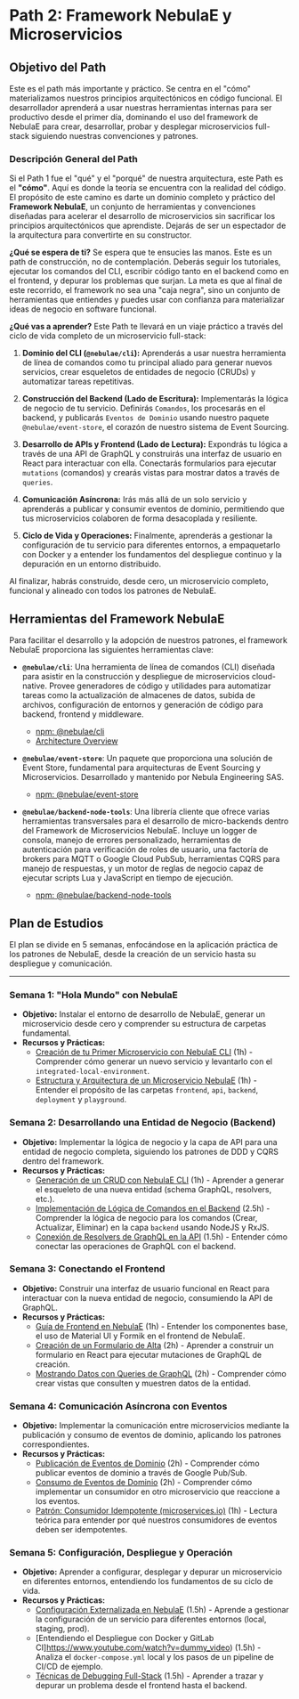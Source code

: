 # Path 2: Framework NebulaE y Microservicios

## Objetivo del Path

Este es el path más importante y práctico. Se centra en el "cómo" materializamos nuestros principios arquitectónicos en código funcional. El desarrollador aprenderá a usar nuestras herramientas internas para ser productivo desde el primer día, dominando el uso del framework de NebulaE para crear, desarrollar, probar y desplegar microservicios full-stack siguiendo nuestras convenciones y patrones.

### Descripción General del Path

Si el Path 1 fue el "qué" y el "porqué" de nuestra arquitectura, este Path es el **"cómo"**. Aquí es donde la teoría se encuentra con la realidad del código. El propósito de este camino es darte un dominio completo y práctico del **Framework NebulaE**, un conjunto de herramientas y convenciones diseñadas para acelerar el desarrollo de microservicios sin sacrificar los principios arquitectónicos que aprendiste. Dejarás de ser un espectador de la arquitectura para convertirte en su constructor.

**¿Qué se espera de ti?**
Se espera que te ensucies las manos. Este es un path de construcción, no de contemplación. Deberás seguir los tutoriales, ejecutar los comandos del CLI, escribir código tanto en el backend como en el frontend, y depurar los problemas que surjan. La meta es que al final de este recorrido, el framework no sea una "caja negra", sino un conjunto de herramientas que entiendes y puedes usar con confianza para materializar ideas de negocio en software funcional.

**¿Qué vas a aprender?**
Este Path te llevará en un viaje práctico a través del ciclo de vida completo de un microservicio full-stack:

1.  **Dominio del CLI (`@nebulae/cli`):** Aprenderás a usar nuestra herramienta de línea de comandos como tu principal aliado para generar nuevos servicios, crear esqueletos de entidades de negocio (CRUDs) y automatizar tareas repetitivas.

2.  **Construcción del Backend (Lado de Escritura):** Implementarás la lógica de negocio de tu servicio. Definirás `Comandos`, los procesarás en el backend, y publicarás `Eventos de Dominio` usando nuestro paquete `@nebulae/event-store`, el corazón de nuestro sistema de Event Sourcing.

3.  **Desarrollo de APIs y Frontend (Lado de Lectura):** Expondrás tu lógica a través de una API de GraphQL y construirás una interfaz de usuario en React para interactuar con ella. Conectarás formularios para ejecutar `mutations` (comandos) y crearás vistas para mostrar datos a través de `queries`.

4.  **Comunicación Asíncrona:** Irás más allá de un solo servicio y aprenderás a publicar y consumir eventos de dominio, permitiendo que tus microservicios colaboren de forma desacoplada y resiliente.

5.  **Ciclo de Vida y Operaciones:** Finalmente, aprenderás a gestionar la configuración de tu servicio para diferentes entornos, a empaquetarlo con Docker y a entender los fundamentos del despliegue continuo y la depuración en un entorno distribuido.

Al finalizar, habrás construido, desde cero, un microservicio completo, funcional y alineado con todos los patrones de NebulaE.

## Herramientas del Framework NebulaE

Para facilitar el desarrollo y la adopción de nuestros patrones, el framework NebulaE proporciona las siguientes herramientas clave:

*   **`@nebulae/cli`**: Una herramienta de línea de comandos (CLI) diseñada para asistir en la construcción y despliegue de microservicios cloud-native. Provee generadores de código y utilidades para automatizar tareas como la actualización de almacenes de datos, subida de archivos, configuración de entornos y generación de código para backend, frontend y middleware.
    *   [npm: @nebulae/cli](https://www.npmjs.com/package/@nebulae/cli)
    *   [Architecture Overview](https://www.npmjs.com/package/@nebulae/cli#architecture-overview)

*   **`@nebulae/event-store`**: Un paquete que proporciona una solución de Event Store, fundamental para arquitecturas de Event Sourcing y Microservicios. Desarrollado y mantenido por Nebula Engineering SAS.
    *   [npm: @nebulae/event-store](https://www.npmjs.com/package/@nebulae/event-store)

*   **`@nebulae/backend-node-tools`**: Una librería cliente que ofrece varias herramientas transversales para el desarrollo de micro-backends dentro del Framework de Microservicios NebulaE. Incluye un logger de consola, manejo de errores personalizado, herramientas de autenticación para verificación de roles de usuario, una factoría de brokers para MQTT o Google Cloud PubSub, herramientas CQRS para manejo de respuestas, y un motor de reglas de negocio capaz de ejecutar scripts Lua y JavaScript en tiempo de ejecución.
    *   [npm: @nebulae/backend-node-tools](https://www.npmjs.com/package/@nebulae/backend-node-tools)

## Plan de Estudios

El plan se divide en 5 semanas, enfocándose en la aplicación práctica de los patrones de NebulaE, desde la creación de un servicio hasta su despliegue y comunicación.

---

### Semana 1: "Hola Mundo" con NebulaE

*   **Objetivo:** Instalar el entorno de desarrollo de NebulaE, generar un microservicio desde cero y comprender su estructura de carpetas fundamental.
*   **Recursos y Prácticas:**
    *   [Creación de tu Primer Microservicio con NebulaE CLI](https://www.youtube.com/watch?v=dummy_video) (1h) - Comprender cómo generar un nuevo servicio y levantarlo con el `integrated-local-environment`.
    *   [Estructura y Arquitectura de un Microservicio NebulaE](https://www.youtube.com/watch?v=dummy_video) (1h) - Entender el propósito de las carpetas `frontend`, `api`, `backend`, `deployment` y `playground`.

### Semana 2: Desarrollando una Entidad de Negocio (Backend)

*   **Objetivo:** Implementar la lógica de negocio y la capa de API para una entidad de negocio completa, siguiendo los patrones de DDD y CQRS dentro del framework.
*   **Recursos y Prácticas:**
    *   [Generación de un CRUD con NebulaE CLI](https://www.youtube.com/watch?v=dummy_video) (1h) - Aprender a generar el esqueleto de una nueva entidad (schema GraphQL, resolvers, etc.).
    *   [Implementación de Lógica de Comandos en el Backend](https://www.youtube.com/watch?v=dummy_video) (2.5h) - Comprender la lógica de negocio para los comandos (Crear, Actualizar, Eliminar) en la capa `backend` usando NodeJS y RxJS.
    *   [Conexión de Resolvers de GraphQL en la API](https://www.youtube.com/watch?v=dummy_video) (1.5h) - Entender cómo conectar las operaciones de GraphQL con el backend.

### Semana 3: Conectando el Frontend

*   **Objetivo:** Construir una interfaz de usuario funcional en React para interactuar con la nueva entidad de negocio, consumiendo la API de GraphQL.
*   **Recursos y Prácticas:**
    *   [Guía de Frontend en NebulaE](https://www.youtube.com/watch?v=dummy_video) (1h) - Entender los componentes base, el uso de Material UI y Formik en el frontend de NebulaE.
    *   [Creación de un Formulario de Alta](https://www.youtube.com/watch?v=dummy_video) (2h) - Aprender a construir un formulario en React para ejecutar mutaciones de GraphQL de creación.
    *   [Mostrando Datos con Queries de GraphQL](https://www.youtube.com/watch?v=dummy_video) (2h) - Comprender cómo crear vistas que consulten y muestren datos de la entidad.

### Semana 4: Comunicación Asíncrona con Eventos

*   **Objetivo:** Implementar la comunicación entre microservicios mediante la publicación y consumo de eventos de dominio, aplicando los patrones correspondientes.
*   **Recursos y Prácticas:**
    *   [Publicación de Eventos de Dominio](https://www.youtube.com/watch?v=dummy_video) (2h) - Comprender cómo publicar eventos de dominio a través de Google Pub/Sub.
    *   [Consumo de Eventos de Dominio](https://www.youtube.com/watch?v=dummy_video) (2h) - Comprender cómo implementar un consumidor en otro microservicio que reaccione a los eventos.
    *   [Patrón: Consumidor Idempotente (microservices.io)](https://www.youtube.com/watch?v=dummy_videol) (1h) - Lectura teórica para entender por qué nuestros consumidores de eventos deben ser idempotentes.

### Semana 5: Configuración, Despliegue y Operación

*   **Objetivo:** Aprender a configurar, desplegar y depurar un microservicio en diferentes entornos, entendiendo los fundamentos de su ciclo de vida.
*   **Recursos y Prácticas:**
    *   [Configuración Externalizada en NebulaE](https://www.youtube.com/watch?v=dummy_video) (1.5h) - Aprende a gestionar la configuración de un servicio para diferentes entornos (local, staging, prod).
    *   [Entendiendo el Despliegue con Docker y GitLab CI]https://www.youtube.com/watch?v=dummy_video) (1.5h) - Analiza el `docker-compose.yml` local y los pasos de un pipeline de CI/CD de ejemplo.
    *   [Técnicas de Debugging Full-Stack](https://www.youtube.com/watch?v=dummy_video) (1.5h) - Aprender a trazar y depurar un problema desde el frontend hasta el backend.
